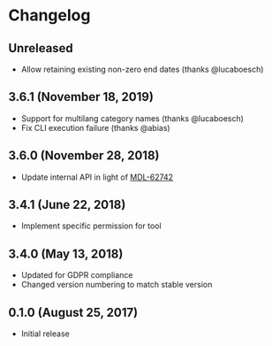 # Changelog

## Unreleased

- Allow retaining existing non-zero end dates (thanks @lucaboesch)

## 3.6.1 (November 18, 2019)

- Support for multilang category names (thanks @lucaboesch)
- Fix CLI execution failure (thanks @abias)

## 3.6.0 (November 28, 2018)

- Update internal API in light of [MDL-62742](https://tracker.moodle.org/browse/MDL-62742)

## 3.4.1 (June 22, 2018)

- Implement specific permission for tool

## 3.4.0 (May 13, 2018)

- Updated for GDPR compliance
- Changed version numbering to match stable version

## 0.1.0 (August 25, 2017)

- Initial release
